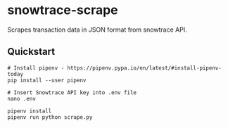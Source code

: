 # snowtrace-scrape
Scrapes transaction data in JSON format from snowtrace API.

## Quickstart
```
# Install pipenv - https://pipenv.pypa.io/en/latest/#install-pipenv-today
pip install --user pipenv

# Insert Snowtrace API key into .env file
nano .env

pipenv install
pipenv run python scrape.py
```